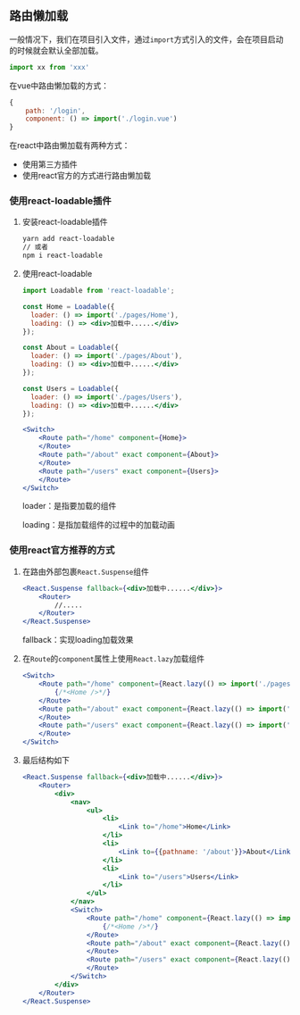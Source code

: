 ## 路由懒加载



一般情况下，我们在项目引入文件，通过`import`方式引入的文件，会在项目启动的时候就会默认全部加载。

```jsx
import xx from 'xxx'
```



在vue中路由懒加载的方式：

```jsx
{
    path: '/login',
    component: () => import('./login.vue')
}
```



在react中路由懒加载有两种方式：

* 使用第三方插件
* 使用react官方的方式进行路由懒加载



### 使用react-loadable插件

1. 安装react-loadable插件

   ```bash
   yarn add react-loadable
   // 或者
   npm i react-loadable
   ```

2. 使用react-loadable

   ```jsx
   import Loadable from 'react-loadable';
   
   const Home = Loadable({
     loader: () => import('./pages/Home'),
     loading: () => <div>加载中......</div>
   });
   
   const About = Loadable({
     loader: () => import('./pages/About'),
     loading: () => <div>加载中......</div>
   });
   
   const Users = Loadable({
     loader: () => import('./pages/Users'),
     loading: () => <div>加载中......</div>
   });
   
   <Switch>
       <Route path="/home" component={Home}>
       </Route>
       <Route path="/about" exact component={About}>
       </Route>
       <Route path="/users" exact component={Users}>
       </Route>
   </Switch>
   ```

   loader：是指要加载的组件

   loading：是指加载组件的过程中的加载动画



### 使用react官方推荐的方式

1. 在路由外部包裹`React.Suspense`组件

   ```jsx
   <React.Suspense fallback={<div>加载中......</div>}>
       <Router>
           //.....
       </Router>
   </React.Suspense>
   ```

   fallback：实现loading加载效果

2. 在`Route`的`component`属性上使用`React.lazy`加载组件

   ```jsx
   <Switch>
       <Route path="/home" component={React.lazy(() => import('./pages/Home'))}>
           {/*<Home />*/}
       </Route>
       <Route path="/about" exact component={React.lazy(() => import('./pages/About'))}>
       </Route>
       <Route path="/users" exact component={React.lazy(() => import('./pages/Users'))}>
       </Route>
   </Switch>
   ```

3. 最后结构如下

   ```jsx
   <React.Suspense fallback={<div>加载中......</div>}>
       <Router>
           <div>
               <nav>
                   <ul>
                       <li>
                           <Link to="/home">Home</Link>
                       </li>
                       <li>
                           <Link to={{pathname: '/about'}}>About</Link>
                       </li>
                       <li>
                           <Link to="/users">Users</Link>
                       </li>
                   </ul>
               </nav>
               <Switch>
                   <Route path="/home" component={React.lazy(() => import('./pages/Home'))}>
                       {/*<Home />*/}
                   </Route>
                   <Route path="/about" exact component={React.lazy(() => import('./pages/About'))}>
                   </Route>
                   <Route path="/users" exact component={React.lazy(() => import('./pages/Users'))}>
                   </Route>
               </Switch>
           </div>
       </Router>
   </React.Suspense>
   ```

   

